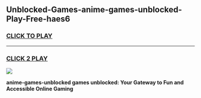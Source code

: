 
## Unblocked-Games-anime-games-unblocked-Play-Free-haes6
<h3>
<a href="https://premium76.site?title=anime-games-unblocked&ref=21A">CLICK TO PLAY</a></h3>
<hr>

<h3>
<a href="https://premium76.site?title=anime-games-unblocked&ref=21A">CLICK 2 PLAY</a>
  
</h3>

<a href="https://premium76.site?title=anime-games-unblocked&ref=21A"><img src="https://clearcache.store/games.png"></a>


**anime-games-unblocked games unblocked: Your Gateway to Fun and Accessible Online Gaming**

